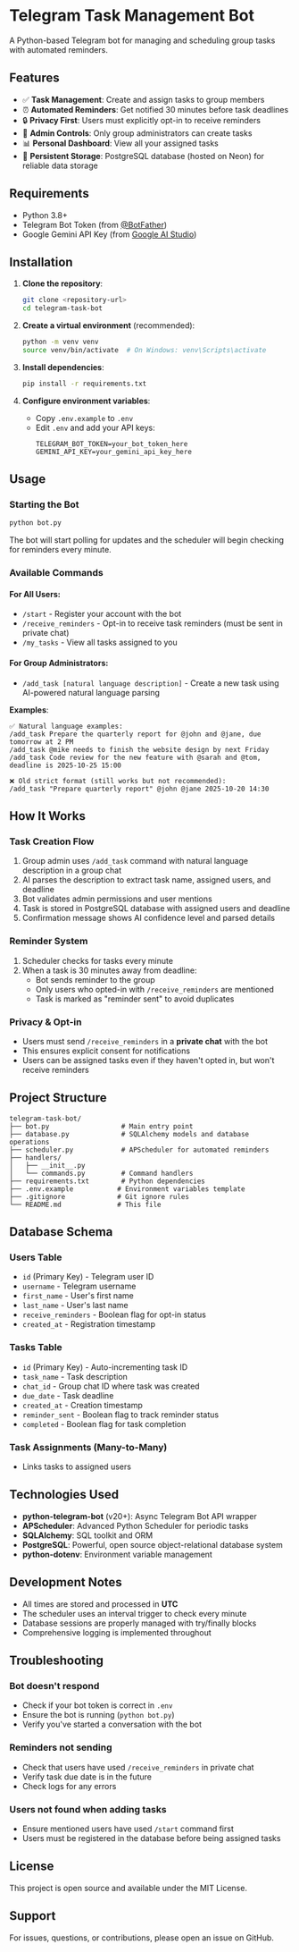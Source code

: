 # Telegram Task Management Bot

A Python-based Telegram bot for managing and scheduling group tasks with automated reminders.

## Features

- ✅ **Task Management**: Create and assign tasks to group members
- ⏰ **Automated Reminders**: Get notified 30 minutes before task deadlines
- 🔒 **Privacy First**: Users must explicitly opt-in to receive reminders
- 👥 **Admin Controls**: Only group administrators can create tasks
- 📊 **Personal Dashboard**: View all your assigned tasks
- 💾 **Persistent Storage**: PostgreSQL database (hosted on Neon) for reliable data storage

## Requirements

- Python 3.8+
- Telegram Bot Token (from [@BotFather](https://t.me/botfather))
- Google Gemini API Key (from [Google AI Studio](https://aistudio.google.com/app/apikey))

## Installation

1. **Clone the repository**:

   ```bash
   git clone <repository-url>
   cd telegram-task-bot
   ```

2. **Create a virtual environment** (recommended):

   ```bash
   python -m venv venv
   source venv/bin/activate  # On Windows: venv\Scripts\activate
   ```

3. **Install dependencies**:

   ```bash
   pip install -r requirements.txt
   ```

4. **Configure environment variables**:
   - Copy `.env.example` to `.env`
   - Edit `.env` and add your API keys:
     ```
     TELEGRAM_BOT_TOKEN=your_bot_token_here
     GEMINI_API_KEY=your_gemini_api_key_here
     ```

## Usage

### Starting the Bot

```bash
python bot.py
```

The bot will start polling for updates and the scheduler will begin checking for reminders every minute.

### Available Commands

#### For All Users:

- `/start` - Register your account with the bot
- `/receive_reminders` - Opt-in to receive task reminders (must be sent in private chat)
- `/my_tasks` - View all tasks assigned to you

#### For Group Administrators:

- `/add_task [natural language description]` - Create a new task using AI-powered natural language parsing

**Examples**:

```
✅ Natural language examples:
/add_task Prepare the quarterly report for @john and @jane, due tomorrow at 2 PM
/add_task @mike needs to finish the website design by next Friday
/add_task Code review for the new feature with @sarah and @tom, deadline is 2025-10-25 15:00

❌ Old strict format (still works but not recommended):
/add_task "Prepare quarterly report" @john @jane 2025-10-20 14:30
```

## How It Works

### Task Creation Flow

1. Group admin uses `/add_task` command with natural language description in a group chat
2. AI parses the description to extract task name, assigned users, and deadline
3. Bot validates admin permissions and user mentions
4. Task is stored in PostgreSQL database with assigned users and deadline
5. Confirmation message shows AI confidence level and parsed details

### Reminder System

1. Scheduler checks for tasks every minute
2. When a task is 30 minutes away from deadline:
   - Bot sends reminder to the group
   - Only users who opted-in with `/receive_reminders` are mentioned
   - Task is marked as "reminder sent" to avoid duplicates

### Privacy & Opt-in

- Users must send `/receive_reminders` in a **private chat** with the bot
- This ensures explicit consent for notifications
- Users can be assigned tasks even if they haven't opted in, but won't receive reminders

## Project Structure

```
telegram-task-bot/
├── bot.py                  # Main entry point
├── database.py             # SQLAlchemy models and database operations
├── scheduler.py            # APScheduler for automated reminders
├── handlers/
│   ├── __init__.py
│   └── commands.py         # Command handlers
├── requirements.txt        # Python dependencies
├── .env.example           # Environment variables template
├── .gitignore             # Git ignore rules
└── README.md              # This file
```

## Database Schema

### Users Table

- `id` (Primary Key) - Telegram user ID
- `username` - Telegram username
- `first_name` - User's first name
- `last_name` - User's last name
- `receive_reminders` - Boolean flag for opt-in status
- `created_at` - Registration timestamp

### Tasks Table

- `id` (Primary Key) - Auto-incrementing task ID
- `task_name` - Task description
- `chat_id` - Group chat ID where task was created
- `due_date` - Task deadline
- `created_at` - Creation timestamp
- `reminder_sent` - Boolean flag to track reminder status
- `completed` - Boolean flag for task completion

### Task Assignments (Many-to-Many)

- Links tasks to assigned users

## Technologies Used

- **python-telegram-bot** (v20+): Async Telegram Bot API wrapper
- **APScheduler**: Advanced Python Scheduler for periodic tasks
- **SQLAlchemy**: SQL toolkit and ORM
- **PostgreSQL**: Powerful, open source object-relational database system
- **python-dotenv**: Environment variable management

## Development Notes

- All times are stored and processed in **UTC**
- The scheduler uses an interval trigger to check every minute
- Database sessions are properly managed with try/finally blocks
- Comprehensive logging is implemented throughout

## Troubleshooting

### Bot doesn't respond

- Check if your bot token is correct in `.env`
- Ensure the bot is running (`python bot.py`)
- Verify you've started a conversation with the bot

### Reminders not sending

- Check that users have used `/receive_reminders` in private chat
- Verify task due date is in the future
- Check logs for any errors

### Users not found when adding tasks

- Ensure mentioned users have used `/start` command first
- Users must be registered in the database before being assigned tasks

## License

This project is open source and available under the MIT License.

## Support

For issues, questions, or contributions, please open an issue on GitHub.
